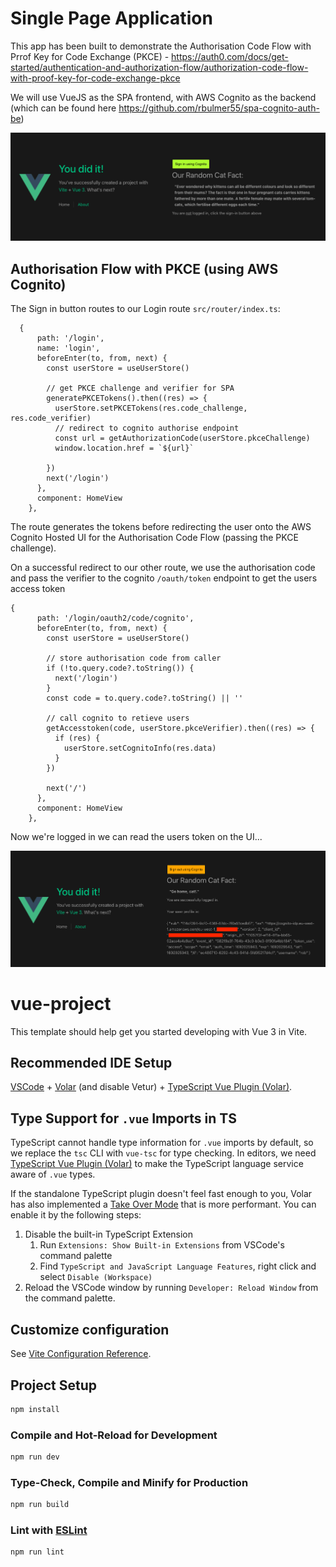 # Single Page Application

This app has been built to demonstrate the Authorisation Code Flow with Prrof Key for Code Exchange (PKCE) - https://auth0.com/docs/get-started/authentication-and-authorization-flow/authorization-code-flow-with-proof-key-for-code-exchange-pkce

We will use VueJS as the SPA frontend, with AWS Cognito as the backend (which can be found here https://github.com/rbulmer55/spa-cognito-auth-be)

![ui](docs/ui.png)

## Authorisation Flow with PKCE (using AWS Cognito)

The Sign in button routes to our Login route `src/router/index.ts`:

```
  {
      path: '/login',
      name: 'login',
      beforeEnter(to, from, next) {
        const userStore = useUserStore()

        // get PKCE challenge and verifier for SPA
        generatePKCETokens().then((res) => {
          userStore.setPKCETokens(res.code_challenge, res.code_verifier)
          // redirect to cognito authorise endpoint
          const url = getAuthorizationCode(userStore.pkceChallenge)
          window.location.href = `${url}`

        })
        next('/login')
      },
      component: HomeView
    },
```

The route generates the tokens before redirecting the user onto the AWS Cognito Hosted UI for the Authorisation Code Flow (passing the PKCE challenge).

On a successful redirect to our other route, we use the authorisation code and pass the verifier to the cognito `/oauth/token` endpoint to get the users access token

```
{
      path: '/login/oauth2/code/cognito',
      beforeEnter(to, from, next) {
        const userStore = useUserStore()

        // store authorisation code from caller
        if (!to.query.code?.toString()) {
          next('/login')
        }
        const code = to.query.code?.toString() || ''

        // call cognito to retieve users
        getAccesstoken(code, userStore.pkceVerifier).then((res) => {
          if (res) {
            userStore.setCognitoInfo(res.data)
          }
        })

        next('/')
      },
      component: HomeView
    },
```

Now we're logged in we can read the users token on the UI...

![signedin](docs/ui-loggedin.png)

# vue-project

This template should help get you started developing with Vue 3 in Vite.

## Recommended IDE Setup

[VSCode](https://code.visualstudio.com/) + [Volar](https://marketplace.visualstudio.com/items?itemName=Vue.volar) (and disable Vetur) + [TypeScript Vue Plugin (Volar)](https://marketplace.visualstudio.com/items?itemName=Vue.vscode-typescript-vue-plugin).

## Type Support for `.vue` Imports in TS

TypeScript cannot handle type information for `.vue` imports by default, so we replace the `tsc` CLI with `vue-tsc` for type checking. In editors, we need [TypeScript Vue Plugin (Volar)](https://marketplace.visualstudio.com/items?itemName=Vue.vscode-typescript-vue-plugin) to make the TypeScript language service aware of `.vue` types.

If the standalone TypeScript plugin doesn't feel fast enough to you, Volar has also implemented a [Take Over Mode](https://github.com/johnsoncodehk/volar/discussions/471#discussioncomment-1361669) that is more performant. You can enable it by the following steps:

1. Disable the built-in TypeScript Extension
   1. Run `Extensions: Show Built-in Extensions` from VSCode's command palette
   2. Find `TypeScript and JavaScript Language Features`, right click and select `Disable (Workspace)`
2. Reload the VSCode window by running `Developer: Reload Window` from the command palette.

## Customize configuration

See [Vite Configuration Reference](https://vitejs.dev/config/).

## Project Setup

```sh
npm install
```

### Compile and Hot-Reload for Development

```sh
npm run dev
```

### Type-Check, Compile and Minify for Production

```sh
npm run build
```

### Lint with [ESLint](https://eslint.org/)

```sh
npm run lint
```
